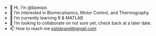 - 👋 Hi, I’m @bpeops
- 👀 I’m interested in Biomecahanics, Motor Control, and Thermography
- 🌱 I’m currently learning R & MATLAB
- 💞️ I’m looking to collaborate on not sure yet, check back at a later date.
- 📫 How to reach me pplsbrand@gmail.com

<!---
bpeops/bpeops is a ✨ special ✨ repository because its `README.md` (this file) appears on your GitHub profile.
You can click the Preview link to take a look at your changes.
--->
